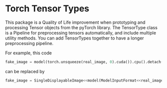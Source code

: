
# Torch Tensor Types

This package is a Quality of Life improvement when prototyping and processing Tensor objects from the pyTorch library.
The TensorType class is a Pipeline for preprocessing tensors automatically, and include multiple utility methods.
You can add TensorTypes together to have a longer preprocessing pipeline.

For example, this code 
```py
fake_image = model(torch.unsqueeze(real_image, 0).cuda()).cpu().detach().numpy()[0]
```
can be replaced by
```py
fake_image = SingleDisplayableImage<<model(ModelInputFormat<<real_image)
```